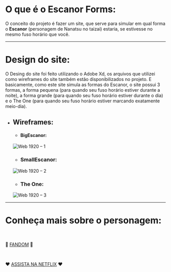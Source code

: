 # O que é o Escanor Forms:
 O conceito do projeto é fazer um site, que serve para simular em qual forma o **Escanor** (personagem de Nanatsu no taizai) estaria, se estivesse no mesmo fuso horário que você.
 
 ---

 # Design do site:
  O Desing do site foi feito utilizando o Adobe Xd, os arquivos que utilizei como wireframes do site também estão disponibilizados no projeto. E basicamente, como este site simula as formas do Escanor, o site possui 3 formas, a forma pequena (para quando seu fuso horário estiver durante a noite), a forma grande (para quando seu fuso horário estiver durante o dia) e o The One (para quando seu fuso horário estiver marcando exatamente meio-dia).
* ## Wireframes:
   * #### BigEscanor:
    ![Web 1920 – 1](https://user-images.githubusercontent.com/48792614/119751496-aa240000-be71-11eb-97c3-edc6a4508ed4.png)

   * ### SmallEscanor:
    ![Web 1920 – 2](https://user-images.githubusercontent.com/48792614/119751503-adb78700-be71-11eb-9a7e-a565b2e0979c.png)
   
   * ### The One:
    ![Web 1920 – 3](https://user-images.githubusercontent.com/48792614/119751585-d049a000-be71-11eb-8ebb-a789380dff6b.png)

 ---
 
# Conheça mais sobre o personagem: 
  
  &nbsp;
  
 :blue_heart: [FANDOM](https://nanatsu-no-taizai.fandom.com/wiki/Escanor) :blue_heart:
  
  &nbsp;
  
 :heart: [ASSISTA NA NETFLIX](https://www.netflix.com) :heart:
  
